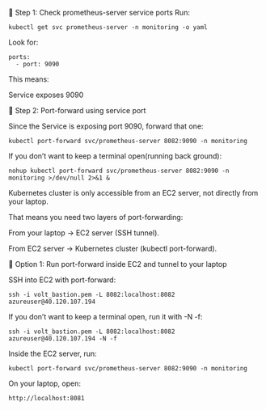 🔹 Step 1: Check prometheus-server service ports
Run:
```
kubectl get svc prometheus-server -n monitoring -o yaml
```
Look for:
```
ports:
  - port: 9090
```
This means:

Service exposes 9090

🔹 Step 2: Port-forward using service port

Since the Service is exposing port 9090, forward that one:
```
kubectl port-forward svc/prometheus-server 8082:9090 -n monitoring
```
If you don’t want to keep a terminal open(running back ground):
```
nohup kubectl port-forward svc/prometheus-server 8082:9090 -n monitoring >/dev/null 2>&1 &
```
Kubernetes cluster is only accessible from an EC2 server, not directly from your laptop.

That means you need two layers of port-forwarding:

From your laptop → EC2 server (SSH tunnel).

From EC2 server → Kubernetes cluster (kubectl port-forward).

🔹 Option 1: Run port-forward inside EC2 and tunnel to your laptop

SSH into EC2 with port-forward:
```
ssh -i volt_bastion.pem -L 8082:localhost:8082 azureuser@40.120.107.194
```
If you don’t want to keep a terminal open, run it with -N -f:
```
ssh -i volt_bastion.pem -L 8082:localhost:8082 azureuser@40.120.107.194 -N -f
```
Inside the EC2 server, run:
```
kubectl port-forward svc/prometheus-server 8082:9090 -n monitoring
```
On your laptop, open:
```
http://localhost:8081
````
